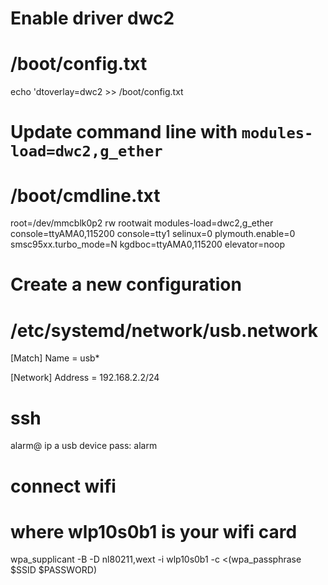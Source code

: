# Enable driver dwc2
# /boot/config.txt
echo 'dtoverlay=dwc2 >> /boot/config.txt

# Update command line with `modules-load=dwc2,g_ether`
# /boot/cmdline.txt
root=/dev/mmcblk0p2 rw rootwait modules-load=dwc2,g_ether console=ttyAMA0,115200 console=tty1 selinux=0 plymouth.enable=0 smsc95xx.turbo_mode=N kgdboc=ttyAMA0,115200 elevator=noop

# Create a new configuration
# /etc/systemd/network/usb.network
[Match]
Name = usb*

[Network]
Address = 192.168.2.2/24

# ssh
alarm@ ip a usb device
pass: alarm

# connect wifi
# where wlp10s0b1 is your wifi card
wpa_supplicant -B -D nl80211,wext -i wlp10s0b1 -c <(wpa_passphrase $SSID $PASSWORD)
